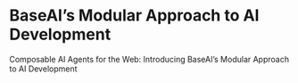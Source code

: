 # BaseAI’s Modular Approach to AI Development
 Composable AI Agents for the Web: Introducing BaseAI’s Modular Approach to AI Development
